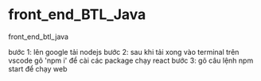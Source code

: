 # front_end_BTL_Java
front_end_btl_java

bước 1: lên google tải nodejs
bước 2: sau khi tải xong vào terminal trên vscode gõ 'npm i' để cài các package chạy react
bước 3: gõ câu lệnh npm start để chạy web

